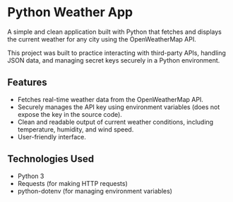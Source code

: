 # Python Weather App

A simple and clean application built with Python that fetches and displays the current weather for any city using the OpenWeatherMap API.

This project was built to practice interacting with third-party APIs, handling JSON data, and managing secret keys securely in a Python environment.

## Features

*   Fetches real-time weather data from the OpenWeatherMap API.
*   Securely manages the API key using environment variables (does not expose the key in the source code).
*   Clean and readable output of current weather conditions, including temperature, humidity, and wind speed.
*   User-friendly interface.

## Technologies Used

*   Python 3
*   Requests (for making HTTP requests)
*   python-dotenv (for managing environment variables)
